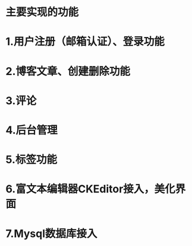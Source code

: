 # 主要实现的功能
# 1.用户注册（邮箱认证）、登录功能

# 2.博客文章、创建删除功能
# 3.评论
# 4.后台管理
# 5.标签功能
# 6.富文本编辑器CKEditor接入，美化界面
# 7.Mysql数据库接入

